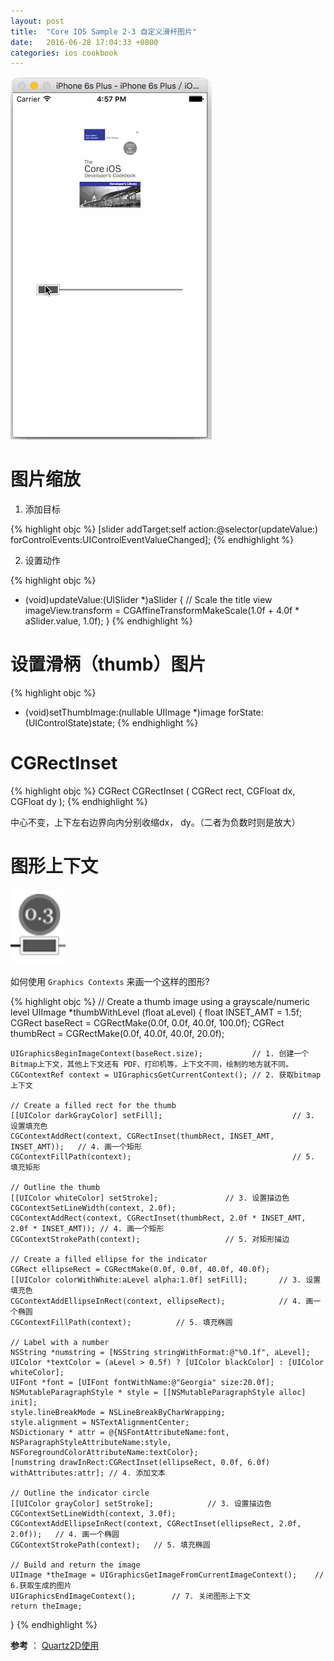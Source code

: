 ```yaml
---
layout: post
title:  "Core IOS Sample 2-3 自定义滑杆图片"
date:   2016-06-28 17:04:33 +0800
categories: ios cookbook
---
```


![slider](/src/images/cookbook_gif/2-3/2-3.gif)

# 图片缩放

1. 添加目标

{% highlight objc %}
[slider addTarget:self action:@selector(updateValue:) forControlEvents:UIControlEventValueChanged];
{% endhighlight %}

2. 设置动作

{% highlight objc %}
- (void)updateValue:(UISlider *)aSlider
{
    // Scale the title view
    imageView.transform = CGAffineTransformMakeScale(1.0f + 4.0f * aSlider.value, 1.0f);
}
{% endhighlight %}

# 设置滑柄（thumb）图片

{% highlight objc %}
- (void)setThumbImage:(nullable UIImage *)image forState:(UIControlState)state;
{% endhighlight %}

# CGRectInset

{% highlight objc %}
CGRect CGRectInset ( CGRect rect, CGFloat dx, CGFloat dy );
{% endhighlight %}

中心不变，上下左右边界向内分别收缩dx， dy。（二者为负数时则是放大）

# 图形上下文

 ![thumb](/src/images/cookbook_gif/2-3/thumb.png)

如何使用 `Graphics Contexts` 来画一个这样的图形?

{% highlight objc %}
// Create a thumb image using a grayscale/numeric level
UIImage *thumbWithLevel (float aLevel)
{
    float INSET_AMT = 1.5f;
    CGRect baseRect = CGRectMake(0.0f, 0.0f, 40.0f, 100.0f);
    CGRect thumbRect = CGRectMake(0.0f, 40.0f, 40.0f, 20.0f);
    
    UIGraphicsBeginImageContext(baseRect.size); 		  // 1. 创建一个Bitmap上下文，其他上下文还有 PDF、打印机等，上下文不同，绘制的地方就不同。
    CGContextRef context = UIGraphicsGetCurrentContext(); // 2. 获取bitmap上下文
    
    // Create a filled rect for the thumb
    [[UIColor darkGrayColor] setFill];                             // 3. 设置填充色
    CGContextAddRect(context, CGRectInset(thumbRect, INSET_AMT, INSET_AMT));   // 4. 画一个矩形
    CGContextFillPath(context);	                                   // 5. 填充矩形
    
    // Outline the thumb
    [[UIColor whiteColor] setStroke];				// 3. 设置描边色
    CGContextSetLineWidth(context, 2.0f);    		
    CGContextAddRect(context, CGRectInset(thumbRect, 2.0f * INSET_AMT, 2.0f * INSET_AMT)); // 4. 画一个矩形
    CGContextStrokePath(context);					// 5. 对矩形描边
    
    // Create a filled ellipse for the indicator
    CGRect ellipseRect = CGRectMake(0.0f, 0.0f, 40.0f, 40.0f);
    [[UIColor colorWithWhite:aLevel alpha:1.0f] setFill];		// 3. 设置填充色
    CGContextAddEllipseInRect(context, ellipseRect); 			// 4. 画一个椭圆
    CGContextFillPath(context);	         // 5. 填充椭圆
    
    // Label with a number
    NSString *numstring = [NSString stringWithFormat:@"%0.1f", aLevel];
    UIColor *textColor = (aLevel > 0.5f) ? [UIColor blackColor] : [UIColor whiteColor];
    UIFont *font = [UIFont fontWithName:@"Georgia" size:20.0f];
    NSMutableParagraphStyle * style = [[NSMutableParagraphStyle alloc] init];
    style.lineBreakMode = NSLineBreakByCharWrapping;
    style.alignment = NSTextAlignmentCenter;
    NSDictionary * attr = @{NSFontAttributeName:font, NSParagraphStyleAttributeName:style, NSForegroundColorAttributeName:textColor};
    [numstring drawInRect:CGRectInset(ellipseRect, 0.0f, 6.0f) withAttributes:attr]; // 4. 添加文本
    
    // Outline the indicator circle
    [[UIColor grayColor] setStroke];            // 3. 设置描边色
    CGContextSetLineWidth(context, 3.0f);    
    CGContextAddEllipseInRect(context, CGRectInset(ellipseRect, 2.0f, 2.0f));	// 4. 画一个椭圆
    CGContextStrokePath(context);   // 5. 填充椭圆
    
    // Build and return the image
    UIImage *theImage = UIGraphicsGetImageFromCurrentImageContext();	// 6.获取生成的图片
    UIGraphicsEndImageContext();		// 7. 关闭图形上下文
    return theImage;
}
{% endhighlight %}

**参考** ：
[Quartz2D使用][Quartz2D_Usage]

[Quartz2D_Usage]: http://www.cnblogs.com/wendingding/p/3803020.html